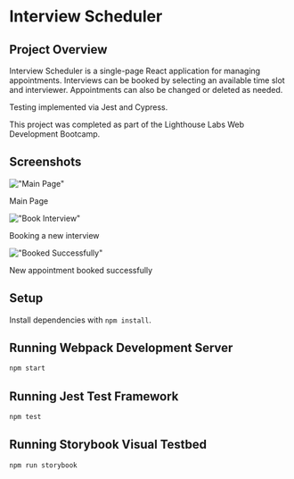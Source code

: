 # Interview Scheduler

## Project Overview
Interview Scheduler is a single-page React application for managing appointments. Interviews can be booked by selecting an available time slot and interviewer. Appointments can also be changed or deleted as needed.

Testing implemented via Jest and Cypress.

This project was completed as part of the Lighthouse Labs Web Development Bootcamp.

## Screenshots

!["Main Page"](https://github.com/nchau3/lighthouse-labs-scheduler/blob/master/docs/Main%20Page.png)

Main Page

!["Book Interview"](https://github.com/nchau3/lighthouse-labs-scheduler/blob/master/docs/Book%20Interview.png)

Booking a new interview

!["Booked Successfully"](https://github.com/nchau3/lighthouse-labs-scheduler/blob/master/docs/Booked%20Sucessfully.png)

New appointment booked successfully

## Setup

Install dependencies with `npm install`.

## Running Webpack Development Server

```sh
npm start
```

## Running Jest Test Framework

```sh
npm test
```

## Running Storybook Visual Testbed

```sh
npm run storybook
```
